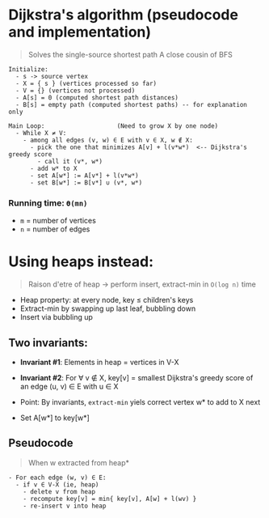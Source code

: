 # Dijkstra's algorithm (pseudocode and implementation)

> Solves the single-source shortest path
> A close cousin of BFS

```
Initialize:
  - s -> source vertex
  - X = { s } (vertices processed so far)
  - V = {} (vertices not processed)
  - A[s] = 0 (computed shortest path distances)
  - B[s] = empty path (computed shortest paths) -- for explanation only

Main Loop:                    (Need to grow X by one node)
  - While X ≠ V:
    - among all edges (v, w) ∈ E with v ∈ X, w ∉ X:
      - pick the one that minimizes A[v] + l(v*w*)  <-- Dijkstra's greedy score
        - call it (v*, w*)
      - add w* to X
      - set A[w*] := A[v*] + l(v*w*)
      - set B[w*] := B[v*] ∪ (v*, w*)
```

### Running time: `ϴ(mn)`
* `m` = number of vertices
* `n` = number of edges

# Using heaps instead:
> Raison d'etre of heap -> perform insert, extract-min in `O(log n)` time
* Heap property: at every node, key ≤ children's keys
* Extract-min by swapping up last leaf, bubbling down
* Insert via bubbling up

## Two invariants:
* **Invariant #1**: Elements in heap = vertices in V-X
* **Invariant #2**: For ∀ v ∉ X, key[v] = smallest Dijkstra's greedy score of an
edge (u, v) ∈ E with u ∈ X

* Point: By invariants, `extract-min` yiels correct vertex w* to add to X next
* Set A[w*] to key[w*]

## Pseudocode
> When w extracted from heap*
```
- For each edge (w, v) ∈ E:
  - if v ∈ V-X (ie, heap)
    - delete v from heap
    - recompute key[v] = min{ key[v], A[w] + l(wv) }
    - re-insert v into heap
```
